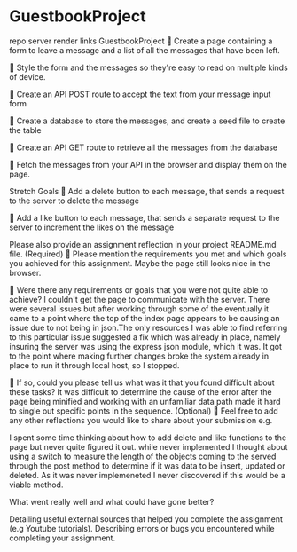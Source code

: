 # GuestbookProject

repo
server
render links
GuestbookProject
🎯 Create a page containing a form to leave a message and a list of all the messages that have been left.

🎯 Style the form and the messages so they're easy to read on multiple kinds of device.

🎯 Create an API POST route to accept the text from your message input form

🎯 Create a database to store the messages, and create a seed file to create the table

🎯 Create an API GET route to retrieve all the messages from the database

🎯 Fetch the messages from your API in the browser and display them on the page.

Stretch Goals
🏹 Add a delete button to each message, that sends a request to the server to delete the message

🏹 Add a like button to each message, that sends a separate request to the server to increment the likes on the message

Please also provide an assignment reflection in your project README.md file.
(Required)
🎯 Please mention the requirements you met and which goals you achieved for this assignment.
Maybe the page still looks nice in the browser.

🎯 Were there any requirements or goals that you were not quite able to achieve?
I couldn't get the page to communicate with the server. There were several issues but after working through some of the eventually it came to a point where the top of the index page appears to be causing an issue due to not being in json.The only resources I was able to find referring to this particular issue suggested a fix which was already in place, namely insuring the server was using the express json module, which it was.
It got to the point where making further changes broke the system already in place to run it through local host, so I stopped.

🎯 If so, could you please tell us what was it that you found difficult about these tasks?
It was difficult to determine the cause of the error after the page being minified and working with an unfamiliar data path made it hard to single out specific points in the sequence.
(Optional)
🏹 Feel free to add any other reflections you would like to share about your submission e.g.

I spent some time thinking about how to add delete and like functions to the page but never quite figured it out. while never implemented I thought about using a switch to measure the length of the objects coming to the served through the post method to determine if it was data to be insert, updated or deleted. As it was never implemeneted I never discovered if this would be a viable method.

What went really well and what could have gone better?

Detailing useful external sources that helped you complete the assignment (e.g Youtube tutorials).
Describing errors or bugs you encountered while completing your assignment.
